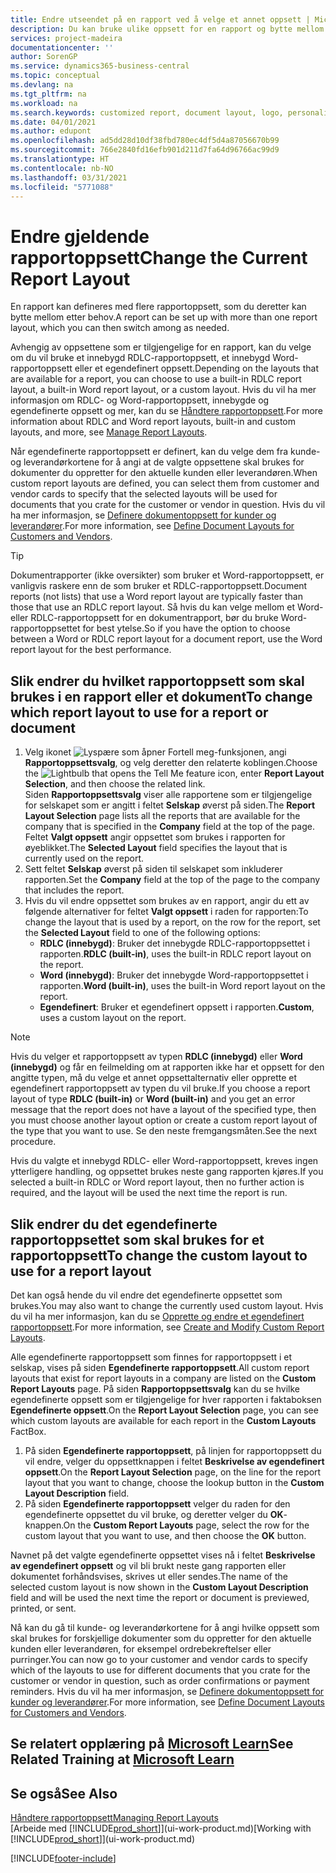 ```yaml
---
title: Endre utseendet på en rapport ved å velge et annet oppsett | Microsoft-dokumentasjon
description: Du kan bruke ulike oppsett for en rapport og bytte mellom oppsett for å endre utseendet på den.
services: project-madeira
documentationcenter: ''
author: SorenGP
ms.service: dynamics365-business-central
ms.topic: conceptual
ms.devlang: na
ms.tgt_pltfrm: na
ms.workload: na
ms.search.keywords: customized report, document layout, logo, personalize
ms.date: 04/01/2021
ms.author: edupont
ms.openlocfilehash: ad5dd28d10df38fbd780ec4df5d4a87056670b99
ms.sourcegitcommit: 766e2840fd16efb901d211d7fa64d96766ac99d9
ms.translationtype: HT
ms.contentlocale: nb-NO
ms.lasthandoff: 03/31/2021
ms.locfileid: "5771088"
---
```

# <a name="change-the-current-report-layout"></a><span data-ttu-id="9c5d0-103">Endre gjeldende rapportoppsett</span><span class="sxs-lookup"><span data-stu-id="9c5d0-103">Change the Current Report Layout</span></span>
<span data-ttu-id="9c5d0-104">En rapport kan defineres med flere rapportoppsett, som du deretter kan bytte mellom etter behov.</span><span class="sxs-lookup"><span data-stu-id="9c5d0-104">A report can be set up with more than one report layout, which you can then switch among as needed.</span></span>

<span data-ttu-id="9c5d0-105">Avhengig av oppsettene som er tilgjengelige for en rapport, kan du velge om du vil bruke et innebygd RDLC-rapportoppsett, et innebygd Word-rapportoppsett eller et egendefinert oppsett.</span><span class="sxs-lookup"><span data-stu-id="9c5d0-105">Depending on the layouts that are available for a report, you can choose to use a built-in RDLC report layout, a built-in Word report layout, or a custom layout.</span></span> <span data-ttu-id="9c5d0-106">Hvis du vil ha mer informasjon om RDLC- og Word-rapportoppsett, innebygde og egendefinerte oppsett og mer, kan du se [Håndtere rapportoppsett](ui-manage-report-layouts.md).</span><span class="sxs-lookup"><span data-stu-id="9c5d0-106">For more information about RDLC and Word report layouts, built-in and custom layouts, and more, see [Manage Report Layouts](ui-manage-report-layouts.md).</span></span>

<span data-ttu-id="9c5d0-107">Når egendefinerte rapportoppsett er definert, kan du velge dem fra kunde- og leverandørkortene for å angi at de valgte oppsettene skal brukes for dokumenter du oppretter for den aktuelle kunden eller leverandøren.</span><span class="sxs-lookup"><span data-stu-id="9c5d0-107">When custom report layouts are defined, you can select them from customer and vendor cards to specify that the selected layouts will be used for documents that you crate for the customer or vendor in question.</span></span> <span data-ttu-id="9c5d0-108">Hvis du vil ha mer informasjon, se [Definere dokumentoppsett for kunder og leverandører](ui-define-customer-vendor-document-layouts.md).</span><span class="sxs-lookup"><span data-stu-id="9c5d0-108">For more information, see [Define Document Layouts for Customers and Vendors](ui-define-customer-vendor-document-layouts.md).</span></span>

> [!TIP]  
> <span data-ttu-id="9c5d0-109">Dokumentrapporter (ikke oversikter) som bruker et Word-rapportoppsett, er vanligvis raskere enn de som bruker et RDLC-rapportoppsett.</span><span class="sxs-lookup"><span data-stu-id="9c5d0-109">Document reports (not lists) that use a Word report layout are typically faster than those that use an RDLC report layout.</span></span> <span data-ttu-id="9c5d0-110">Så hvis du kan velge mellom et Word- eller RDLC-rapportoppsett for en dokumentrapport, bør du bruke Word-rapportoppsettet for best ytelse.</span><span class="sxs-lookup"><span data-stu-id="9c5d0-110">So if you have the option to choose between a Word or RDLC report layout for a document report, use the Word report layout for the best performance.</span></span>

## <a name="to-change-which-report-layout-to-use-for-a-report-or-document"></a><span data-ttu-id="9c5d0-111">Slik endrer du hvilket rapportoppsett som skal brukes i en rapport eller et dokument</span><span class="sxs-lookup"><span data-stu-id="9c5d0-111">To change which report layout to use for a report or document</span></span>
1. <span data-ttu-id="9c5d0-112">Velg ikonet ![Lyspære som åpner Fortell meg-funksjonen](media/ui-search/search_small.png "Fortell hva du vil gjøre"), angi **Rapportoppsettsvalg**, og velg deretter den relaterte koblingen.</span><span class="sxs-lookup"><span data-stu-id="9c5d0-112">Choose the ![Lightbulb that opens the Tell Me feature](media/ui-search/search_small.png "Tell me what you want to do") icon, enter **Report Layout Selection**, and then choose the related link.</span></span>  
   <span data-ttu-id="9c5d0-113">Siden **Rapportoppsettsvalg** viser alle rapportene som er tilgjengelige for selskapet som er angitt i feltet **Selskap** øverst på siden.</span><span class="sxs-lookup"><span data-stu-id="9c5d0-113">The **Report Layout Selection** page lists all the reports that are available for the company that is specified in the **Company** field at the top of the page.</span></span> <span data-ttu-id="9c5d0-114">Feltet **Valgt oppsett** angir oppsettet som brukes i rapporten for øyeblikket.</span><span class="sxs-lookup"><span data-stu-id="9c5d0-114">The **Selected Layout** field specifies the layout that is currently used on the report.</span></span>
2. <span data-ttu-id="9c5d0-115">Sett feltet **Selskap** øverst på siden til selskapet som inkluderer rapporten.</span><span class="sxs-lookup"><span data-stu-id="9c5d0-115">Set the **Company** field at the top of the page to the company that includes the report.</span></span>
3. <span data-ttu-id="9c5d0-116">Hvis du vil endre oppsettet som brukes av en rapport, angir du ett av følgende alternativer for feltet **Valgt oppsett** i raden for rapporten:</span><span class="sxs-lookup"><span data-stu-id="9c5d0-116">To change the layout that is used by a report, on the row for the report, set the **Selected Layout** field to one of the following options:</span></span>
   * <span data-ttu-id="9c5d0-117">**RDLC (innebygd)**: Bruker det innebygde RDLC-rapportoppsettet i rapporten.</span><span class="sxs-lookup"><span data-stu-id="9c5d0-117">**RDLC (built-in)**, uses the built-in RDLC report layout on the report.</span></span>
   * <span data-ttu-id="9c5d0-118">**Word (innebygd)**: Bruker det innebygde Word-rapportoppsettet i rapporten.</span><span class="sxs-lookup"><span data-stu-id="9c5d0-118">**Word (built-in)**, uses the built-in Word report layout on the report.</span></span>
   * <span data-ttu-id="9c5d0-119">**Egendefinert**: Bruker et egendefinert oppsett i rapporten.</span><span class="sxs-lookup"><span data-stu-id="9c5d0-119">**Custom**, uses a custom layout on the report.</span></span>  

> [!NOTE]
> <span data-ttu-id="9c5d0-120">Hvis du velger et rapportoppsett av typen **RDLC (innebygd)** eller **Word (innebygd)** og får en feilmelding om at rapporten ikke har et oppsett for den angitte typen, må du velge et annet oppsettalternativ eller opprette et egendefinert rapportoppsett av typen du vil bruke.</span><span class="sxs-lookup"><span data-stu-id="9c5d0-120">If you choose a report layout of type **RDLC (built-in)** or **Word (built-in)** and you get an error message that the report does not have a layout of the specified type, then you must choose another layout option or create a custom report layout of the type that you want to use.</span></span> <span data-ttu-id="9c5d0-121">Se den neste fremgangsmåten.</span><span class="sxs-lookup"><span data-stu-id="9c5d0-121">See the next procedure.</span></span>

<span data-ttu-id="9c5d0-122">Hvis du valgte et innebygd RDLC- eller Word-rapportoppsett, kreves ingen ytterligere handling, og oppsettet brukes neste gang rapporten kjøres.</span><span class="sxs-lookup"><span data-stu-id="9c5d0-122">If you selected a built-in RDLC or Word report layout, then no further action is required, and the layout will be used the next time the report is run.</span></span>

## <a name="to-change-the-custom-layout-to-use-for-a-report-layout"></a><span data-ttu-id="9c5d0-123">Slik endrer du det egendefinerte rapportoppsettet som skal brukes for et rapportoppsett</span><span class="sxs-lookup"><span data-stu-id="9c5d0-123">To change the custom layout to use for a report layout</span></span>
<span data-ttu-id="9c5d0-124">Det kan også hende du vil endre det egendefinerte oppsettet som brukes.</span><span class="sxs-lookup"><span data-stu-id="9c5d0-124">You may also want to change the currently used custom layout.</span></span> <span data-ttu-id="9c5d0-125">Hvis du vil ha mer informasjon, kan du se [Opprette og endre et egendefinert rapportoppsett](ui-how-create-custom-report-layout.md).</span><span class="sxs-lookup"><span data-stu-id="9c5d0-125">For more information, see [Create and Modify Custom Report Layouts](ui-how-create-custom-report-layout.md).</span></span>

<span data-ttu-id="9c5d0-126">Alle egendefinerte rapportoppsett som finnes for rapportoppsett i et selskap, vises på siden **Egendefinerte rapportoppsett**.</span><span class="sxs-lookup"><span data-stu-id="9c5d0-126">All custom report layouts that exist for report layouts in a company are listed on the **Custom Report Layouts** page.</span></span> <span data-ttu-id="9c5d0-127">På siden **Rapportoppsettsvalg** kan du se hvilke egendefinerte oppsett som er tilgjengelige for hver rapporten i faktaboksen **Egendefinerte oppsett**.</span><span class="sxs-lookup"><span data-stu-id="9c5d0-127">On the **Report Layout Selection** page, you can see which custom layouts are available for each report in the **Custom Layouts** FactBox.</span></span>

1. <span data-ttu-id="9c5d0-128">På siden **Egendefinerte rapportoppsett**, på linjen for rapportoppsett du vil endre, velger du oppsettknappen i feltet **Beskrivelse av egendefinert oppsett**.</span><span class="sxs-lookup"><span data-stu-id="9c5d0-128">On the **Report Layout Selection** page, on the line for the report layout that you want to change, choose the lookup button in the **Custom Layout Description** field.</span></span>
2. <span data-ttu-id="9c5d0-129">På siden **Egendefinerte rapportoppsett** velger du raden for den egendefinerte oppsettet du vil bruke, og deretter velger du **OK**-knappen.</span><span class="sxs-lookup"><span data-stu-id="9c5d0-129">On the **Custom Report Layouts** page, select the row for the custom layout that you want to use, and then choose the **OK** button.</span></span>

<span data-ttu-id="9c5d0-130">Navnet på det valgte egendefinerte oppsettet vises nå i feltet **Beskrivelse av egendefinert oppsett** og vil bli brukt neste gang rapporten eller dokumentet forhåndsvises, skrives ut eller sendes.</span><span class="sxs-lookup"><span data-stu-id="9c5d0-130">The name of the selected custom layout is now shown in the **Custom Layout Description** field and will be used the next time the report or document is previewed, printed, or sent.</span></span>

<span data-ttu-id="9c5d0-131">Nå kan du gå til kunde- og leverandørkortene for å angi hvilke oppsett som skal brukes for forskjellige dokumenter som du oppretter for den aktuelle kunden eller leverandøren, for eksempel ordrebekreftelser eller purringer.</span><span class="sxs-lookup"><span data-stu-id="9c5d0-131">You can now go to your customer and vendor cards to specify which of the layouts to use for different documents that you crate for the customer or vendor in question, such as order confirmations or payment reminders.</span></span> <span data-ttu-id="9c5d0-132">Hvis du vil ha mer informasjon, se [Definere dokumentoppsett for kunder og leverandører](ui-define-customer-vendor-document-layouts.md).</span><span class="sxs-lookup"><span data-stu-id="9c5d0-132">For more information, see [Define Document Layouts for Customers and Vendors](ui-define-customer-vendor-document-layouts.md).</span></span>

## <a name="see-related-training-at-microsoft-learn"></a><span data-ttu-id="9c5d0-133">Se relatert opplæring på [Microsoft Learn](/learn/modules/change-documents-dynamics-365-business-central/index)</span><span class="sxs-lookup"><span data-stu-id="9c5d0-133">See Related Training at [Microsoft Learn](/learn/modules/change-documents-dynamics-365-business-central/index)</span></span>

## <a name="see-also"></a><span data-ttu-id="9c5d0-134">Se også</span><span class="sxs-lookup"><span data-stu-id="9c5d0-134">See Also</span></span>
[<span data-ttu-id="9c5d0-135">Håndtere rapportoppsett</span><span class="sxs-lookup"><span data-stu-id="9c5d0-135">Managing Report Layouts</span></span>](ui-manage-report-layouts.md)  
<span data-ttu-id="9c5d0-136">[Arbeide med [!INCLUDE[prod_short](includes/prod_short.md)]](ui-work-product.md)</span><span class="sxs-lookup"><span data-stu-id="9c5d0-136">[Working with [!INCLUDE[prod_short](includes/prod_short.md)]](ui-work-product.md)</span></span>


[!INCLUDE[footer-include](includes/footer-banner.md)]